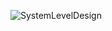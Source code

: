 
![SystemLevelDesign](https://user-images.githubusercontent.com/93698724/204305124-d07c14e9-ebe2-4c67-b073-fdc5ab104477.png)
